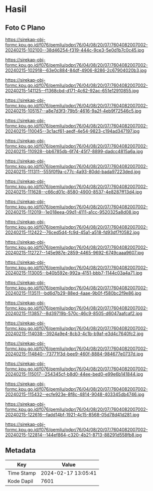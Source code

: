 # Hasil

## Foto C Plano

https://sirekap-obj-formc.kpu.go.id/f076/pemilu/pdpr/76/04/08/20/07/7604082007002-20240215-102100--38d46254-f319-444c-9ce3-5e0d1b7c0c45.jpg

https://sirekap-obj-formc.kpu.go.id/f076/pemilu/pdpr/76/04/08/20/07/7604082007002-20240215-102918--63e0c884-84df-4906-8286-2c67904020b3.jpg

https://sirekap-obj-formc.kpu.go.id/f076/pemilu/pdpr/76/04/08/20/07/7604082007002-20240215-141125--f1368cbd-d171-4c62-92ac-651e12910855.jpg

https://sirekap-obj-formc.kpu.go.id/f076/pemilu/pdpr/76/04/08/20/07/7604082007002-20240215-105157--a8e7d3f3-79b5-4616-9a2f-4eb9f72546c5.jpg

https://sirekap-obj-formc.kpu.go.id/f076/pemilu/pdpr/76/04/08/20/07/7604082007002-20240215-110045--3c1acf61-aedf-4e54-9823-c194ad347197.jpg

https://sirekap-obj-formc.kpu.go.id/f076/pemilu/pdpr/76/04/08/20/07/7604082007002-20240215-110928--bb6785db-6f74-45f7-8899-dadcc4815a6a.jpg

https://sirekap-obj-formc.kpu.go.id/f076/pemilu/pdpr/76/04/08/20/07/7604082007002-20240215-111311--555f0f9a-c77c-4a93-80dd-bada97223ded.jpg

https://sirekap-obj-formc.kpu.go.id/f076/pemilu/pdpr/76/04/08/20/07/7604082007002-20240215-111628--c66cd01c-8580-4900-8537-4e8287ff13d4.jpg

https://sirekap-obj-formc.kpu.go.id/f076/pemilu/pdpr/76/04/08/20/07/7604082007002-20240215-112019--1e018eea-09d1-4111-a1cc-9520325a8d08.jpg

https://sirekap-obj-formc.kpu.go.id/f076/pemilu/pdpr/76/04/08/20/07/7604082007002-20240215-112422--76ced5d4-fc9d-45a1-a518-fd93df7f0582.jpg

https://sirekap-obj-formc.kpu.go.id/f076/pemilu/pdpr/76/04/08/20/07/7604082007002-20240215-112727--145e987e-2859-4465-9692-6749caaa9607.jpg

https://sirekap-obj-formc.kpu.go.id/f076/pemilu/pdpr/76/04/08/20/07/7604082007002-20240215-113005--b40b592e-992a-4151-bbb7-1144c03a4a71.jpg

https://sirekap-obj-formc.kpu.go.id/f076/pemilu/pdpr/76/04/08/20/07/7604082007002-20240215-113511--bd6d7b29-88ed-4aae-9b0f-f580bc2f9e86.jpg

https://sirekap-obj-formc.kpu.go.id/f076/pemilu/pdpr/76/04/08/20/07/7604082007002-20240215-113857--8d39719b-570c-46c9-8505-d6047aafcaf2.jpg

https://sirekap-obj-formc.kpu.go.id/f076/pemilu/pdpr/76/04/08/20/07/7604082007002-20240215-114038--3924a9e4-8cb3-4c1b-b9af-e3d4c7640fc2.jpg

https://sirekap-obj-formc.kpu.go.id/f076/pemilu/pdpr/76/04/08/20/07/7604082007002-20240215-114840--73771f3d-bee9-460f-8884-984677e0737d.jpg

https://sirekap-obj-formc.kpu.go.id/f076/pemilu/pdpr/76/04/08/20/07/7604082007002-20240215-115017--254345cf-b8d0-44ee-bed0-e99e6b141844.jpg

https://sirekap-obj-formc.kpu.go.id/f076/pemilu/pdpr/76/04/08/20/07/7604082007002-20240215-115432--ecfe923e-8f8c-4814-9048-403345db4746.jpg

https://sirekap-obj-formc.kpu.go.id/f076/pemilu/pdpr/76/04/08/20/07/7604082007002-20240215-122616--fadd14bf-1921-4c15-8568-05d78d41d281.jpg

https://sirekap-obj-formc.kpu.go.id/f076/pemilu/pdpr/76/04/08/20/07/7604082007002-20240215-122814--144ef864-c320-4b21-8713-88291d558fb8.jpg


## Metadata

| Key        | Value               |
| ---------- | ------------------- |
| Time Stamp | 2024-02-17 13:05:41 |
| Kode Dapil | 7601                |



